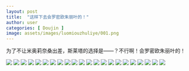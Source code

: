 ```yaml
---
layout: post
title:  "这样下去会罗密欧朱丽叶的！"
author: user
categories: [ Doujin ]
image: assets/images/luomiouzhuliye/001.png
---
```


为了不让米奥莉奈桑出差，斯莱塔的选择是——？不行啊！会罗密欧朱丽叶的！

![](../assets/images/luomiouzhuliye/001.png)
![](../assets/images/luomiouzhuliye/002.png)
![](../assets/images/luomiouzhuliye/003.png)
![](../assets/images/luomiouzhuliye/004.png)
![](../assets/images/luomiouzhuliye/005.png)
![](../assets/images/luomiouzhuliye/006.png)
![](../assets/images/luomiouzhuliye/007.png)
![](../assets/images/luomiouzhuliye/008.png)
![](../assets/images/luomiouzhuliye/009.png)
![](../assets/images/luomiouzhuliye/010.png)
![](../assets/images/luomiouzhuliye/011.png)
![](../assets/images/luomiouzhuliye/012.png)
![](../assets/images/luomiouzhuliye/013.png)
![](../assets/images/luomiouzhuliye/014.png)
![](../assets/images/luomiouzhuliye/015.png)
![](../assets/images/luomiouzhuliye/016.png)
![](../assets/images/luomiouzhuliye/017.png)
![](../assets/images/luomiouzhuliye/018.png)
![](../assets/images/luomiouzhuliye/019.png)
![](../assets/images/luomiouzhuliye/020.png)
![](../assets/images/luomiouzhuliye/021.png)
![](../assets/images/luomiouzhuliye/022.png)